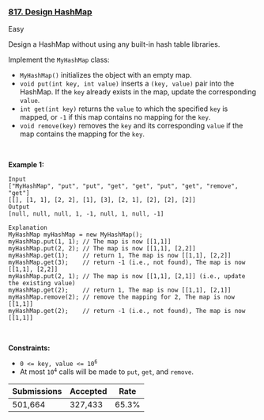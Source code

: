 ### [817. Design HashMap](https://leetcode.com/problems/design-hashmap/)

Easy

Design a HashMap without using any built-in hash table libraries.

Implement the `` MyHashMap `` class:

*   `` MyHashMap() `` initializes the object with an empty map.
*   `` void put(int key, int value) `` inserts a `` (key, value) `` pair into the HashMap. If the `` key `` already exists in the map, update the corresponding `` value ``.
*   `` int get(int key) `` returns the `` value `` to which the specified `` key `` is mapped, or `` -1 `` if this map contains no mapping for the `` key ``.
*   `` void remove(key) `` removes the `` key `` and its corresponding `` value `` if the map contains the mapping for the `` key ``.

 

__Example 1:__

```
Input
["MyHashMap", "put", "put", "get", "get", "put", "get", "remove", "get"]
[[], [1, 1], [2, 2], [1], [3], [2, 1], [2], [2], [2]]
Output
[null, null, null, 1, -1, null, 1, null, -1]

Explanation
MyHashMap myHashMap = new MyHashMap();
myHashMap.put(1, 1); // The map is now [[1,1]]
myHashMap.put(2, 2); // The map is now [[1,1], [2,2]]
myHashMap.get(1);    // return 1, The map is now [[1,1], [2,2]]
myHashMap.get(3);    // return -1 (i.e., not found), The map is now [[1,1], [2,2]]
myHashMap.put(2, 1); // The map is now [[1,1], [2,1]] (i.e., update the existing value)
myHashMap.get(2);    // return 1, The map is now [[1,1], [2,1]]
myHashMap.remove(2); // remove the mapping for 2, The map is now [[1,1]]
myHashMap.get(2);    // return -1 (i.e., not found), The map is now [[1,1]]
```

 

__Constraints:__

*   <code>0 <= key, value <= 10<sup>6</sup></code>
*   At most <code>10<sup>4</sup></code> calls will be made to `` put ``, `` get ``, and `` remove ``.

| Submissions    | Accepted     | Rate   |
| -------------- | ------------ | ------ |
| 501,664 | 327,433 | 65.3% |